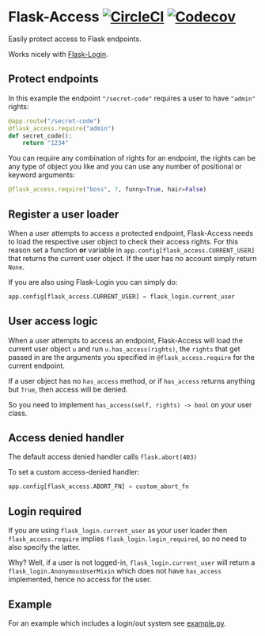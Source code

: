 # Flask-Access [![CircleCI](https://img.shields.io/circleci/project/github/barischj/flask-access.svg)](https://circleci.com/gh/barischj/flask-access) [![Codecov](https://img.shields.io/codecov/c/github/barischj/flask-access.svg)](https://codecov.io/gh/barischj/flask-access)

Easily protect access to Flask endpoints.

Works nicely with [Flask-Login](https://flask-login.readthedocs.io/en/latest/).

## Protect endpoints

In this example the endpoint `"/secret-code"` requires a user to have `"admin"` rights:

``` Python
@app.route("/secret-code")
@flask_access.require("admin")
def secret_code():
    return "1234"
```

You can require any combination of rights for an endpoint, the rights can be any
type of object you like and you can use any number of positional or keyword
arguments:

``` Python
@flask_access.require("boss", 7, funny=True, hair=False)
```

## Register a user loader

When a user attempts to access a protected endpoint, Flask-Access needs to load
the respective user object to check their access rights. For this reason set a
function **or** variable in `app.config[flask_access.CURRENT_USER]` that returns
the current user object. If the user has no account simply return `None`.

If you are also using Flask-Login you can simply do:

``` Python
app.config[flask_access.CURRENT_USER] = flask_login.current_user
```

## User access logic

When a user attempts to access an endpoint, Flask-Access will load the current
user object `u` and run `u.has_access(rights)`, the `rights` that get passed in
are the arguments you specified in `@flask_access.require` for the current
endpoint.

If a user object has no `has_access` method, or if `has_access` returns anything
but `True`, then access will be denied.

So you need to implement `has_access(self, rights) -> bool` on your user class.

## Access denied handler

The default access denied handler calls `flask.abort(403)`

To set a custom access-denied handler:

``` Python
app.config[flask_access.ABORT_FN] = custom_abort_fn
```

## Login required

If you are using `flask_login.current_user` as your user loader then
`flask_access.require` implies `flask_login.login_required`, so no need to also
specify the latter.

Why? Well, if a user is not logged-in, `flask_login.current_user` will return a
`flask_login.AnonymousUserMixin` which does not have `has_access` implemented,
hence no access for the user.

## Example

For an example which includes a login/out system
see [example.py](example/example.py).
